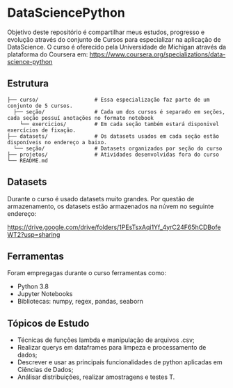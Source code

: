 # DataSciencePython
Objetivo deste repositório é compartilhar meus estudos, progresso e evolução através do conjunto de Cursos para especializar na aplicação de DataScience.
O curso é oferecido pela Universidade de Michigan através da plataforma do Coursera em: https://www.coursera.org/specializations/data-science-python


## Estrutura
```
├── curso/                  # Essa especialização faz parte de um conjunto de 5 cursos.
  ├── seção/                # Cada um dos cursos é separado em seções, cada seção possuí anotações no formato notebook
    └── exercicios/         # Em cada seção também estará disponivel exercícios de fixação.
├── datasets/               # Os datasets usados em cada seção estão disponíveis no endereço a baixo.
  └── seção/                # Datasets organizados por seção do curso
├── projetos/               # Atividades desenvolvidas fora do curso
└── README.md
```

## Datasets
Durante o curso é usado datasets muito grandes. Por questão de armazenamento, os datasets estão armazenados na núvem no seguinte endereço: 

https://drive.google.com/drive/folders/1PEsTsxAqi1Yf_4yrC24F65hCDBofeWT2?usp=sharing

## Ferramentas
Foram empregagas durante o curso ferramentas como:
  *  Python 3.8
  *  Jupyter Notebooks
  *  Bibliotecas: numpy, regex, pandas, seaborn

## Tópicos de Estudo
  * Técnicas de funções lambda e manipulação de arquivos .csv;
  * Realizar querys em dataframes para limpeza e processamento de dados;
  * Descrever e usar as principais funcionalidades de python aplicadas em Ciências de Dados;
  * Análisar distribuições, realizar amostragens e testes T.

